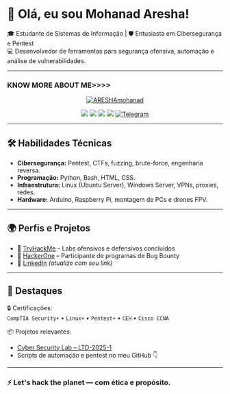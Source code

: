 # 👋 Olá, eu sou Mohanad Aresha!

🎓 Estudante de Sistemas de Informação | 🛡️ Entusiasta em Cibersegurança e Pentest  
💻 Desenvolvedor de ferramentas para segurança ofensiva, automação e análise de vulnerabilidades.

---

### KNOW MORE ABOUT ME>>>>
<p align="center">
<a href="https://github.com/ARESHAmohanad"><img title="ARESHAmohanad" src="https://github-readme-stats.vercel.app/api?username=ARESHAmohanad&show_icons=true&include_all_commits=true&theme=chartreuse-dark&cache_seconds=3200"></a>

  
<p align="center">
<a href="https://www.instagram.com/aresha_mohanad" target="_blank"><img src="https://img.shields.io/badge/-Instagram-%23E4405F?style=for-the-badge&logo=instagram&logoColor=white" target="_blank"></a>
<a href="https://discord.gg/wagxzStdcR" target="_blank"><img src="https://img.shields.io/badge/Discord-7289DA?style=for-the-badge&logo=discord&logoColor=white" target="_blank"></a> 
<a href = "mailto:mhndrysht2@gmail.com"><img src="https://img.shields.io/badge/-Gmail-%23333?style=for-the-badge&logo=gmail&logoColor=white" target="_blank"></a>
<a href="https://www.linkedin.com/in/mohanad-aresha" target="_blank"><img src="https://img.shields.io/badge/-LinkedIn-%230077B5?style=for-the-badge&logo=linkedin&logoColor=white" target="_blank"></a> 
<a href="https://rebrand.ly/telegramchnl"><img title="Telegram" src="https://img.shields.io/badge/Telegram-black?style=for-the-badge&logo=Telegram"></a>
<p align="center">

---

## 🛠️ Habilidades Técnicas

- **Cibersegurança:** Pentest, CTFs, fuzzing, brute-force, engenharia reversa.
- **Programação:** Python, Bash, HTML, CSS.
- **Infraestrutura:** Linux (Ubuntu Server), Windows Server, VPNs, proxies, redes.
- **Hardware:** Arduino, Raspberry Pi, montagem de PCs e drones FPV.

---

## 🌍 Perfis e Projetos

- 🔗 [TryHackMe](https://tryhackme.com/p/muh443) – Labs ofensivos e defensivos concluídos
- 🔗 [HackerOne](https://hackerone.com/443muh) – Participante de programas de Bug Bounty
- 🔗 [LinkedIn](https://www.linkedin.com/in/seu-usuario) *(atualize com seu link)*

---

## 📌 Destaques

🔒 Certificações:  
`CompTIA Security+` • `Linux+` • `Pentest+` • `CEH` • `Cisco CCNA`

📦 Projetos relevantes:  
- [Cyber Security Lab – LTD-2025-1](https://github.com/LTD-2025-1-Cyber-Security-Project)  
- Scripts de automação e pentest no meu GitHub 👇

---

### ⚡ Let's hack the planet — com ética e propósito.

